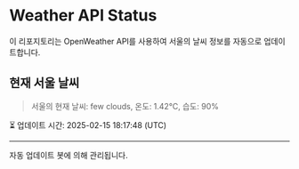 
# Weather API Status

이 리포지토리는 OpenWeather API를 사용하여 서울의 날씨 정보를 자동으로 업데이트합니다.

## 현재 서울 날씨
> 서울의 현재 날씨: few clouds, 온도: 1.42°C, 습도: 90%

⏳ 업데이트 시간: 2025-02-15 18:17:48 (UTC)

---
자동 업데이트 봇에 의해 관리됩니다.
